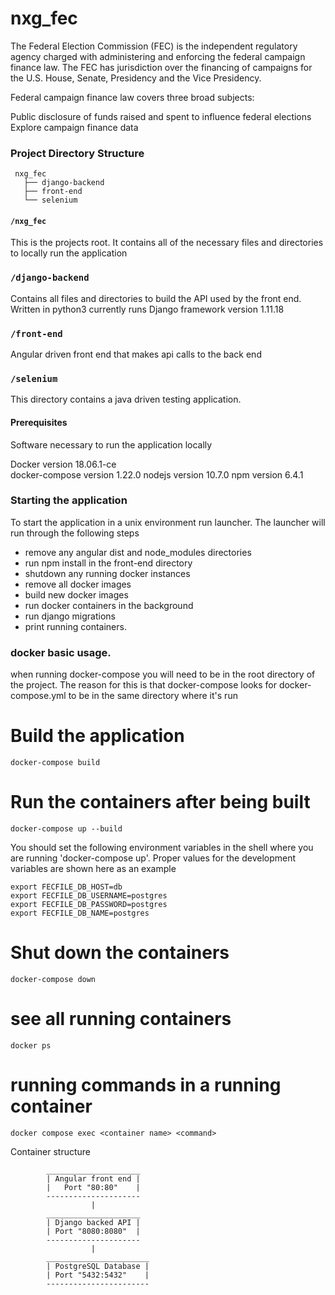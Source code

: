 # nxg_fec
The Federal Election Commission (FEC) is the independent regulatory agency
charged with administering and enforcing the federal campaign finance law.
The FEC has jurisdiction over the financing of campaigns for the U.S. House,
Senate, Presidency and the Vice Presidency.

Federal campaign finance law covers three broad subjects:

Public disclosure of funds raised and spent to influence federal elections
Explore campaign finance data  

### Project Directory Structure
```
 nxg_fec
   ├── django-backend
   ├── front-end
   └── selenium
```
#### `/nxg_fec`
This is the projects root. It contains all of the necessary files and directories to locally run the application

### `/django-backend`

Contains all files and directories to build the API used by the front end. Written in python3 currently runs Django framework version 1.11.18

### `/front-end`

Angular driven front end that makes api calls to the back end

### `/selenium`

This directory contains a java driven testing application.

#### Prerequisites
Software necessary to run the application locally

Docker version 18.06.1-ce  
docker-compose version 1.22.0
nodejs version 10.7.0
npm version 6.4.1

### Starting the application

To start the application in a unix environment run launcher.
The launcher will run through the following steps
- remove any angular dist and node_modules directories
- run npm install in the front-end directory
- shutdown any running docker instances
- remove all docker images
- build new docker images
- run docker containers in the background
- run django migrations
- print running containers.

### docker basic usage.
when running docker-compose you will need to be in the root directory of the project. The reason for this is that docker-compose looks for docker-compose.yml to be in the same directory where it's run

# Build the application
` docker-compose build `
# Run the containers after being built
`docker-compose up --build`

You should set the following environment variables in the shell where you are running 'docker-compose up'.
Proper values for the development variables are shown here as an example
```
export FECFILE_DB_HOST=db
export FECFILE_DB_USERNAME=postgres
export FECFILE_DB_PASSWORD=postgres
export FECFILE_DB_NAME=postgres
```

# Shut down the containers
` docker-compose down `
# see all running containers
`docker ps`
# running commands in a running container
`docker compose exec <container name> <command>`


Container structure
```
        _____________________
        | Angular front end |
        |   Port "80:80"    |
        ---------------------
                  |
        _____________________
        | Django backed API |
        | Port "8080:8080"  |
        ---------------------
                  |
        _______________________
        | PostgreSQL Database |
        | Port "5432:5432"    |
        -----------------------
```
